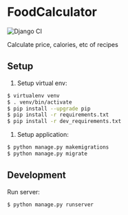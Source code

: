 # FoodCalculator
![Django CI](https://github.com/petritz/food-calculator/workflows/Django%20CI/badge.svg)

Calculate price, calories, etc of recipes

## Setup
1. Setup virtual env:
```bash
$ virtualenv venv
$ . venv/bin/activate
$ pip install --upgrade pip
$ pip install -r requirements.txt
$ pip install -r dev_requirements.txt
```
1. Setup application:
```bash
$ python manage.py makemigrations
$ python manage.py migrate
```

## Development
Run server:
```bash
$ python manage.py runserver
```
